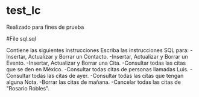 # test_lc
Realizado para fines de prueba

#File sql.sql 

Contiene las siguientes instrucciones
Escriba las instrucciones SQL para:
-Insertar, Actualizar y Borrar un Contacto.
-Insertar, Actualizar y Borrar un Evento.
-Insertar, Actualizar y Borrar una Cita.
-Consultar todas las citas que se den en México.
-Consultar todas citas de personas llamadas Luis.
-Consultar todas las citas de ayer.
-Consultar todas las citas que tengan alguna Nota.
-Borrar las citas de mañana.
-Cancelar todas las citas de "Rosario Robles".
